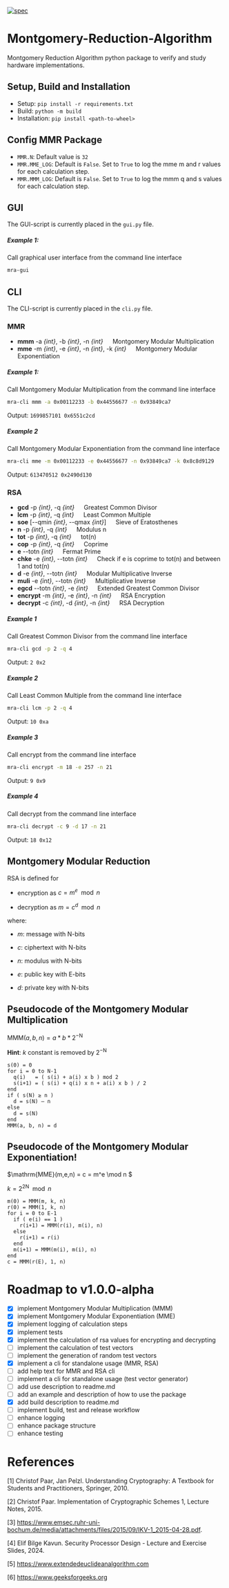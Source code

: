 
[![spec](https://github.com/AndreasWillibaldWeber/Montgomery-Reduction-Algorithm/actions/workflows/main.yml/badge.svg)](https://github.com/AndreasWillibaldWeber/Montgomery-Reduction-Algorithm/actions/workflows/main.yml)

# Montgomery-Reduction-Algorithm

Montgomery Reduction Algorithm python package to verify and study hardware implementations.

## Setup, Build and Installation

- Setup: `pip install -r requirements.txt`
- Build: `python -m build`
- Installation: `pip install <path-to-wheel>`

## Config MMR Package

- `MMR.N`: Default value is `32`
- `MMR.MME_LOG`: Default is `False`. Set to `True` to log the mme m and r values for each calculation step.
- `MMR.MMM_LOG`: Default is `False`. Set to `True` to log the mmm q and s values for each calculation step.

## GUI

The GUI-script is currently placed in the `gui.py` file.

##### Example 1:

Call graphical user interface from the command line interface
```bash
mra-gui
```

## CLI

The CLI-script is currently placed in the `cli.py` file.

### MMR

* **mmm** -a *{int}*, -b *{int}*, -n *{int}* &emsp; Montgomery Modular Multiplication
* **mme** -m *{int}*, -e *{int}*, -n *{int}*, -k *{int}* &emsp; Montgomery Modular Exponentiation

##### Example 1:

Call Montgomery Modular Multiplication from the command line interface
```bash
mra-cli mmm -a 0x00112233 -b 0x44556677 -n 0x93849ca7
```
Output: `1699857101 0x6551c2cd`

##### Example 2

Call Montgomery Modular Exponentiation from the command line interface
```bash
mra-cli mme -m 0x00112233 -e 0x44556677 -n 0x93849ca7 -k 0x8c8d9129
```
Output: `613470512 0x2490d130`

### RSA

* **gcd** -p *{int}*, -q *{int}* &emsp; Greatest Common Divisor
* **lcm** -p *{int}*, -q *{int}* &emsp; Least Common Multiple
* **soe** [--qmin *{int}*, --qmax *{int}*] &emsp; Sieve of Eratosthenes
* **n** -p *{int}*, -q *{int}* &emsp; Modulus n
* **tot** -p *{int}*, -q *{int}* &emsp; tot(n)
* **cop** -p *{int}*, -q *{int}* &emsp; Coprime
* **e** --totn *{int}* &emsp; Fermat Prime
* **chke** -e *{int}*, --totn *{int}* &emsp; Check if e is coprime to tot(n) and between 1 and tot(n)
* **d** -e *{int}*, --totn *{int}* &emsp; Modular Multiplicative Inverse
* **muli** -e *{int}*, --totn *{int}* &emsp; Multiplicative Inverse
* **egcd** --totn *{int}*, -e *{int}* &emsp; Extended Greatest Common Divisor
* **encrypt** -m *{int}*, -e *{int}*, -n *{int}* &emsp; RSA Encryption
* **decrypt** -c *{int}*, -d *{int}*, -n *{int}* &emsp; RSA Decryption


##### Example 1

Call Greatest Common Divisor from the command line interface
```bash
mra-cli gcd -p 2 -q 4 
```
Output: `2 0x2`

##### Example 2

Call Least Common Multiple from the command line interface
```bash
mra-cli lcm -p 2 -q 4
```
Output: `10 0xa`

##### Example 3

Call encrypt from the command line interface
```bash
mra-cli encrypt -m 18 -e 257 -n 21
```
Output: `9 0x9`

##### Example 4

Call decrypt from the command line interface
```bash
mra-cli decrypt -c 9 -d 17 -n 21
```
Output: `18 0x12`

## Montgomery Modular Reduction

RSA is defined for

 - encryption as $c = m^e \mod n$

 - decryption as $m = c^d \mod n$

where:

 - $m$: message with N-bits

 - $c$: ciphertext with N-bits

 - $n$: modulus with N-bits

 - $e$: public key with E-bits

 - $d$: private key with N-bits

## Pseudocode of the Montgomery Modular Multiplication

$\mathrm{MMM}(a,b,n) = a * b * 2^{-\mathrm{N}}$

**Hint**: $k$ constant is removed by $2^{-\mathrm{N}}$

```
s(0) = 0
for i = 0 to N-1
  q(i)   = ( s(i) + a(i) x b ) mod 2
  s(i+1) = ( s(i) + q(i) x n + a(i) x b ) / 2
end
if ( s(N) ≥ n )
  d = s(N) – n
else
  d = s(N)
end
MMM(a, b, n) = d
```

## Pseudocode of the Montgomery Modular Exponentiation!

$\mathrm{MME}(m,e,n) = c = m^e \mod n $

$k = 2^{2\mathrm{N}} \mod n$

```
m(0) = MMM(m, k, n)
r(0) = MMM(1, k, n)
for i = 0 to E-1
  if ( e(i) == 1 )
    r(i+1) = MMM(r(i), m(i), n)
  else
    r(i+1) = r(i)
  end
  m(i+1) = MMM(m(i), m(i), n)
end
c = MMM(r(E), 1, n)
```

# Roadmap to v1.0.0-alpha

- [x] implement Montgomery Modular Multiplication (MMM)
- [x] implement Montgomery Modular Exponentiation (MME)
- [x] implement logging of calculation steps
- [x] implement tests
- [x] implement the calculation of rsa values for encrypting and decrypting
- [ ] implement the calculation of test vectors
- [ ] implement the generation of random test vectors
- [x] implement a cli for standalone usage (MMR, RSA)
- [ ] add help text for MMR and RSA cli
- [ ] implement a cli for standalone usage (test vector generator)
- [ ] add use description to readme.md
- [ ] add an example and description of how to use the package
- [x] add build description to readme.md
- [ ] implement build, test and release workflow
- [ ] enhance logging
- [ ] enhance package structure
- [ ] enhance testing

# References

[1] Christof Paar, Jan Pelzl. Understanding Cryptography: A Textbook for Students and Practitioners, Springer, 2010.

[2] Christof Paar. Implementation of Cryptographic Schemes 1, Lecture Notes, 2015.

[3] https://www.emsec.ruhr-uni-bochum.de/media/attachments/files/2015/09/IKV-1_2015-04-28.pdf.

[4] Elif Bilge Kavun. Security Processor Design - Lecture and Exercise Slides, 2024.

[5] https://www.extendedeuclideanalgorithm.com

[6] https://www.geeksforgeeks.org
